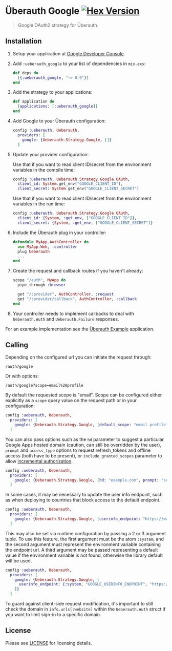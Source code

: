 # Überauth Google [![Hex Version](https://img.shields.io/hexpm/v/ueberauth_google.svg)](https://hex.pm/packages/ueberauth_google)

> Google OAuth2 strategy for Überauth.

## Installation

1. Setup your application at [Google Developer Console](https://console.developers.google.com/home).

1. Add `:ueberauth_google` to your list of dependencies in `mix.exs`:

    ```elixir
    def deps do
      [{:ueberauth_google, "~> 0.9"}]
    end
    ```

1. Add the strategy to your applications:

    ```elixir
    def application do
      [applications: [:ueberauth_google]]
    end
    ```

1. Add Google to your Überauth configuration:

    ```elixir
    config :ueberauth, Ueberauth,
      providers: [
        google: {Ueberauth.Strategy.Google, []}
      ]
    ```

1.  Update your provider configuration:

    Use that if you want to read client ID/secret from the environment
    variables in the compile time:

    ```elixir
    config :ueberauth, Ueberauth.Strategy.Google.OAuth,
      client_id: System.get_env("GOOGLE_CLIENT_ID"),
      client_secret: System.get_env("GOOGLE_CLIENT_SECRET")
    ```

    Use that if you want to read client ID/secret from the environment
    variables in the run time:

    ```elixir
    config :ueberauth, Ueberauth.Strategy.Google.OAuth,
      client_id: {System, :get_env, ["GOOGLE_CLIENT_ID"]},
      client_secret: {System, :get_env, ["GOOGLE_CLIENT_SECRET"]}
    ```

1.  Include the Überauth plug in your controller:

    ```elixir
    defmodule MyApp.AuthController do
      use MyApp.Web, :controller
      plug Ueberauth
      ...
    end
    ```

1.  Create the request and callback routes if you haven't already:

    ```elixir
    scope "/auth", MyApp do
      pipe_through :browser

      get "/:provider", AuthController, :request
      get "/:provider/callback", AuthController, :callback
    end
    ```

1. Your controller needs to implement callbacks to deal with `Ueberauth.Auth` and `Ueberauth.Failure` responses.

For an example implementation see the [Überauth Example](https://github.com/ueberauth/ueberauth_example) application.

## Calling

Depending on the configured url you can initiate the request through:

    /auth/google

Or with options:

    /auth/google?scope=email%20profile

By default the requested scope is "email". Scope can be configured either explicitly as a `scope` query value on the request path or in your configuration:

```elixir
config :ueberauth, Ueberauth,
  providers: [
    google: {Ueberauth.Strategy.Google, [default_scope: "email profile plus.me"]}
  ]
```

You can also pass options such as the `hd` parameter to suggest a particular Google Apps hosted domain (caution, can still be overridden by the user), `prompt` and `access_type` options to request refresh_tokens and offline access (both have to be present), or `include_granted_scopes` parameter to allow [incremental authorization](https://developers.google.com/identity/protocols/oauth2/web-server#incrementalAuth).

```elixir
config :ueberauth, Ueberauth,
  providers: [
    google: {Ueberauth.Strategy.Google, [hd: "example.com", prompt: "select_account", access_type: "offline", include_granted_scopes: true]}
  ]
```

In some cases, it may be necessary to update the user info endpoint, such as when deploying to countries that block access to the default endpoint.

```elixir
config :ueberauth, Ueberauth,
  providers: [
    google: {Ueberauth.Strategy.Google, [userinfo_endpoint: "https://www.googleapis.cn/oauth2/v3/userinfo"]}
  ]
```

This may also be set via runtime configuration by passing a 2 or 3 argument tuple. To use this feature, the first argument must be the atom `:system`, and the second argument must represent the environment variable containing the endpoint url. 
A third argument may be passed representing a default value if the environment variable is not found, otherwise the library default will be used. 

```elixir
config :ueberauth, Ueberauth,
  providers: [
    google: {Ueberauth.Strategy.Google, [
      userinfo_endpoint: {:system, "GOOGLE_USERINFO_ENDPOINT", "https://www.googleapis.cn/oauth2/v3/userinfo"}
    ]}
  ]
```

To guard against client-side request modification, it's important to still check the domain in `info.urls[:website]` within the `Ueberauth.Auth` struct if you want to limit sign-in to a specific domain.

## License

Please see [LICENSE](https://github.com/ueberauth/ueberauth_google/blob/master/LICENSE) for licensing details.

